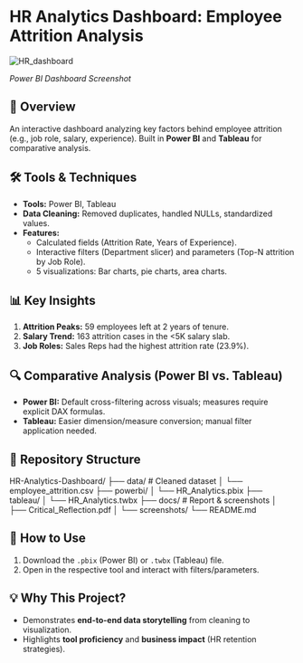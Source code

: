 # HR Analytics Dashboard: Employee Attrition Analysis

![HR_dashboard](https://github.com/user-attachments/assets/fca37282-6f55-4f3e-a10b-77eaf9cfc8a7)

*Power BI Dashboard Screenshot*

## 📌 Overview
An interactive dashboard analyzing key factors behind employee attrition (e.g., job role, salary, experience). Built in **Power BI** and **Tableau** for comparative analysis.

## 🛠️ Tools & Techniques
- **Tools:** Power BI, Tableau  
- **Data Cleaning:** Removed duplicates, handled NULLs, standardized values.  
- **Features:**  
  - Calculated fields (Attrition Rate, Years of Experience).  
  - Interactive filters (Department slicer) and parameters (Top-N attrition by Job Role).  
  - 5 visualizations: Bar charts, pie charts, area charts.  

## 📊 Key Insights
1. **Attrition Peaks:** 59 employees left at 2 years of tenure.  
2. **Salary Trend:** 163 attrition cases in the <5K salary slab.  
3. **Job Roles:** Sales Reps had the highest attrition rate (23.9%).  

## 🔍 Comparative Analysis (Power BI vs. Tableau)
- **Power BI:** Default cross-filtering across visuals; measures require explicit DAX formulas.  
- **Tableau:** Easier dimension/measure conversion; manual filter application needed.  

## 📂 Repository Structure
HR-Analytics-Dashboard/
├── data/ # Cleaned dataset
│ └── employee_attrition.csv
├── powerbi/
│ └── HR_Analytics.pbix
├── tableau/
│ └── HR_Analytics.twbx
├── docs/ # Report & screenshots
│ ├── Critical_Reflection.pdf
│ └── screenshots/
└── README.md


## 🚀 How to Use
1. Download the `.pbix` (Power BI) or `.twbx` (Tableau) file.  
2. Open in the respective tool and interact with filters/parameters.  

## 💡 Why This Project?
- Demonstrates **end-to-end data storytelling** from cleaning to visualization.  
- Highlights **tool proficiency** and **business impact** (HR retention strategies).  
